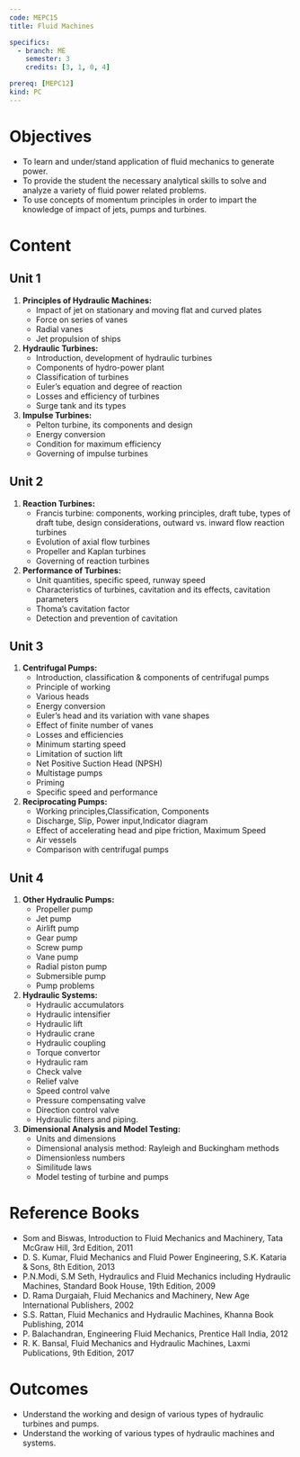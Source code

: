 ```yaml
---
code: MEPC15
title: Fluid Machines

specifics:
  - branch: ME
    semester: 3
    credits: [3, 1, 0, 4]

prereq: [MEPC12]
kind: PC
---
```


# Objectives

- To learn and under/stand application of fluid mechanics to generate power.
- To provide the student the necessary analytical skills to solve and analyze a variety of fluid power related problems.
- To use concepts of momentum principles in order to impart the knowledge of impact of jets, pumps and turbines.

# Content

## Unit 1

1. **Principles of Hydraulic Machines:**
   - Impact of jet on stationary and moving flat and curved plates
   - Force on series of vanes
   - Radial vanes
   - Jet propulsion of ships
2. **Hydraulic Turbines:**
   - Introduction, development of hydraulic turbines
   - Components of hydro-power plant
   - Classification of turbines
   - Euler’s equation and degree of reaction
   - Losses and efficiency of turbines
   - Surge tank and its types
3. **Impulse Turbines:**
   - Pelton turbine, its components and design
   - Energy conversion
   - Condition for maximum efficiency
   - Governing of impulse turbines

## Unit 2

1. **Reaction Turbines:**
   - Francis turbine: components, working principles, draft tube, types of draft tube, design considerations, outward vs. inward flow reaction turbines
   - Evolution of axial flow turbines
   - Propeller and Kaplan turbines
   - Governing of reaction turbines
2. **Performance of Turbines:**
   - Unit quantities, specific speed, runway speed
   - Characteristics of turbines, cavitation and its effects, cavitation parameters
   - Thoma’s cavitation factor
   - Detection and prevention of cavitation

## Unit 3

1. **Centrifugal Pumps:**
   - Introduction, classification & components of centrifugal pumps
   - Principle of working
   - Various heads
   - Energy conversion
   - Euler’s head and its variation with vane shapes
   - Effect of finite number of vanes
   - Losses and efficiencies
   - Minimum starting speed
   - Limitation of suction lift
   - Net Positive Suction Head (NPSH)
   - Multistage pumps
   - Priming
   - Specific speed and performance
2. **Reciprocating Pumps:**
   - Working principles,Classification, Components
   - Discharge, Slip, Power input,Indicator diagram
   - Effect of accelerating head and pipe friction, Maximum Speed
   - Air vessels
   - Comparison with centrifugal pumps

## Unit 4

1. **Other Hydraulic Pumps:**
   - Propeller pump
   - Jet pump
   - Airlift pump
   - Gear pump
   - Screw pump
   - Vane pump
   - Radial piston pump
   - Submersible pump
   - Pump problems
2. **Hydraulic Systems:**
   - Hydraulic accumulators
   - Hydraulic intensifier
   - Hydraulic lift
   - Hydraulic crane
   - Hydraulic coupling
   - Torque convertor
   - Hydraulic ram
   - Check valve
   - Relief valve
   - Speed control valve
   - Pressure compensating valve
   - Direction control valve
   - Hydraulic filters and piping.
3. **Dimensional Analysis and Model Testing:**
   - Units and dimensions
   - Dimensional analysis method: Rayleigh and Buckingham methods
   - Dimensionless numbers
   - Similitude laws
   - Model testing of turbine and pumps

# Reference Books

- Som and Biswas, Introduction to Fluid Mechanics and Machinery, Tata McGraw Hill, 3rd Edition, 2011
- D. S. Kumar, Fluid Mechanics and Fluid Power Engineering, S.K. Kataria & Sons, 8th Edition, 2013
- P.N.Modi, S.M Seth, Hydraulics and Fluid Mechanics including Hydraulic Machines, Standard Book House, 19th Edition, 2009
- D. Rama Durgaiah, Fluid Mechanics and Machinery, New Age International Publishers, 2002
- S.S. Rattan, Fluid Mechanics and Hydraulic Machines, Khanna Book Publishing, 2014
- P. Balachandran, Engineering Fluid Mechanics, Prentice Hall India, 2012
- R. K. Bansal, Fluid Mechanics and Hydraulic Machines, Laxmi Publications, 9th Edition, 2017

# Outcomes

- Understand the working and design of various types of hydraulic turbines and pumps.
- Understand the working of various types of hydraulic machines and systems.
